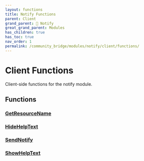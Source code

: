 ```yaml
---
layout: functions
title: Notify Functions
parent: Client
grand_parent: 🔔 Notify
great_grand_parent: Modules
has_children: true
has_toc: true
nav_order: 1
permalink: /community_bridge/modules/notify/client/functions/
---
```


# Client Functions
Client-side functions for the notify module.

## Functions

### [GetResourceName](GetResourceName)
### [HideHelpText](HideHelpText)
### [SendNotify](SendNotify)
### [ShowHelpText](ShowHelpText)
